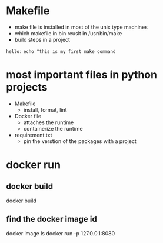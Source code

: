 # Makefile
- make file is installed in most of the unix type machines 
- which makefile in bin reuslt in /usr/bin/make
- build steps in a project

`hello:`
    `echo "this is my first make command`

# most important files in python projects
- Makefile
    - install, format, lint
- Docker file
    - attaches the runtime
    - containerize the runtime
- requirement.txt
    - pin the verstion of the packages with a project

# docker run
## docker build
docker build 
## find the docker image id
docker image ls
docker run -p 127.0.0.1:8080 <docker image>
